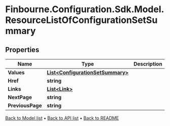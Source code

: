 # Finbourne.Configuration.Sdk.Model.ResourceListOfConfigurationSetSummary

## Properties

Name | Type | Description | Notes
------------ | ------------- | ------------- | -------------
**Values** | [**List&lt;ConfigurationSetSummary&gt;**](ConfigurationSetSummary.md) |  | 
**Href** | **string** |  | [optional] 
**Links** | [**List&lt;Link&gt;**](Link.md) |  | [optional] 
**NextPage** | **string** |  | [optional] 
**PreviousPage** | **string** |  | [optional] 

[Back to Model list](../README.md#documentation-for-models) &#8226; [Back to API list](../README.md#documentation-for-api-endpoints) &#8226; [Back to README](../README.md)

